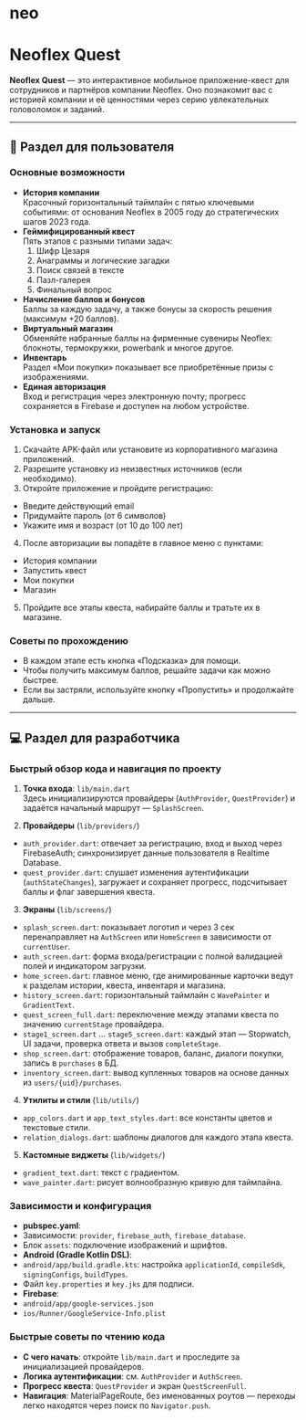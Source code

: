 # neo

# Neoflex Quest

**Neoflex Quest** — это интерактивное мобильное приложение-квест для сотрудников и партнёров компании Neoflex. Оно познакомит вас с историей компании и её ценностями через серию увлекательных головоломок и заданий.

---

## 📱 Раздел для пользователя

### Основные возможности

- **История компании**\
  Красочный горизонтальный таймлайн с пятью ключевыми событиями: от основания Neoflex в 2005 году до стратегических шагов 2023 года.
- **Геймифицированный квест**\
  Пять этапов с разными типами задач:
   1. Шифр Цезаря
   2. Анаграммы и логические загадки
   3. Поиск связей в тексте
   4. Пазл-галерея
   5. Финальный вопрос
- **Начисление баллов и бонусов**\
  Баллы за каждую задачу, а также бонусы за скорость решения (максимум +20 баллов).
- **Виртуальный магазин**\
  Обменяйте набранные баллы на фирменные сувениры Neoflex: блокноты, термокружки, powerbank и многое другое.
- **Инвентарь**\
  Раздел «Мои покупки» показывает все приобретённые призы с изображениями.
- **Единая авторизация**\
  Вход и регистрация через электронную почту; прогресс сохраняется в Firebase и доступен на любом устройстве.

### Установка и запуск

1. Скачайте APK-файл или установите из корпоративного магазина приложений.
2. Разрешите установку из неизвестных источников (если необходимо).
3. Откройте приложение и пройдите регистрацию:

- Введите действующий email
- Придумайте пароль (от 6 символов)
- Укажите имя и возраст (от 10 до 100 лет)

4. После авторизации вы попадёте в главное меню с пунктами:

- История компании
- Запустить квест
- Мои покупки
- Магазин

5. Пройдите все этапы квеста, набирайте баллы и тратьте их в магазине.

### Советы по прохождению

- В каждом этапе есть кнопка «Подсказка» для помощи.
- Чтобы получить максимум баллов, решайте задачи как можно быстрее.
- Если вы застряли, используйте кнопку «Пропустить» и продолжайте дальше.

---

## 💻 Раздел для разработчика

### Быстрый обзор кода и навигация по проекту

1. **Точка входа**: `lib/main.dart`\
   Здесь инициализируются провайдеры (`AuthProvider`, `QuestProvider`) и задаётся начальный маршрут — `SplashScreen`.

2. **Провайдеры** (`lib/providers/`)

- `auth_provider.dart`: отвечает за регистрацию, вход и выход через FirebaseAuth; синхронизирует данные пользователя в Realtime Database.
- `quest_provider.dart`: слушает изменения аутентификации (`authStateChanges`), загружает и сохраняет прогресс, подсчитывает баллы и флаг завершения квеста.

3. **Экраны** (`lib/screens/`)

- `splash_screen.dart`: показывает логотип и через 3 сек перенаправляет на `AuthScreen` или `HomeScreen` в зависимости от `currentUser`.
- `auth_screen.dart`: форма входа/регистрации с полной валидацией полей и индикатором загрузки.
- `home_screen.dart`: главное меню, где анимированные карточки ведут к разделам истории, квеста, инвентаря и магазина.
- `history_screen.dart`: горизонтальный таймлайн с `WavePainter` и `GradientText`.
- `quest_screen_full.dart`: переключение между этапами квеста по значению `currentStage` провайдера.
- `stage1_screen.dart` … `stage5_screen.dart`: каждый этап — Stopwatch, UI задачи, проверка ответа и вызов `completeStage`.
- `shop_screen.dart`: отображение товаров, баланс, диалоги покупки, запись в `purchases` в БД.
- `inventory_screen.dart`: вывод купленных товаров на основе данных из `users/{uid}/purchases`.

4. **Утилиты и стили** (`lib/utils/`)

- `app_colors.dart` и `app_text_styles.dart`: все константы цветов и текстовые стили.
- `relation_dialogs.dart`: шаблоны диалогов для каждого этапа квеста.

5. **Кастомные виджеты** (`lib/widgets/`)

- `gradient_text.dart`: текст с градиентом.
- `wave_painter.dart`: рисует волнообразную кривую для таймлайна.

### Зависимости и конфигурация

- **pubspec.yaml**:
- Зависимости: `provider`, `firebase_auth`, `firebase_database`.
- Блок `assets`: подключение изображений и шрифтов.
- **Android (Gradle Kotlin DSL)**:
- `android/app/build.gradle.kts`: настройка `applicationId`, `compileSdk`, `signingConfigs`, `buildTypes`.
- Файл `key.properties` и `key.jks` для подписи.
- **Firebase**:
- `android/app/google-services.json`
- `ios/Runner/GoogleService-Info.plist`

### Быстрые советы по чтению кода

- **С чего начать**: откройте `lib/main.dart` и проследите за инициализацией провайдеров.
- **Логика аутентификации**: см. `AuthProvider` и `AuthScreen`.
- **Прогресс квеста**: `QuestProvider` и экран `QuestScreenFull`.
- **Навигация**: MaterialPageRoute, без именованных роутов — переходы легко находятся через поиск по `Navigator.push`.



